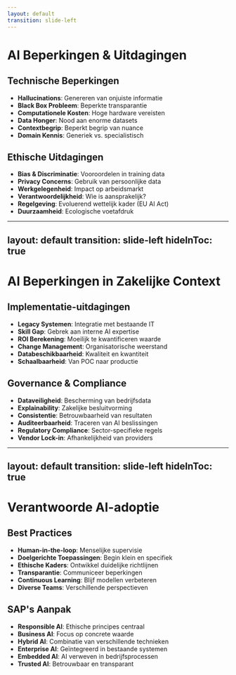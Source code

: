 ```yaml
---
layout: default
transition: slide-left
---
```


# AI Beperkingen & Uitdagingen

<div class="grid grid-cols-2 gap-6">
<div>

## Technische Beperkingen

- **Hallucinations**: Genereren van onjuiste informatie
- **Black Box Probleem**: Beperkte transparantie
- **Computationele Kosten**: Hoge hardware vereisten
- **Data Honger**: Nood aan enorme datasets
- **Contextbegrip**: Beperkt begrip van nuance
- **Domain Kennis**: Generiek vs. specialistisch

</div>
<div>

## Ethische Uitdagingen

- **Bias & Discriminatie**: Vooroordelen in training data
- **Privacy Concerns**: Gebruik van persoonlijke data
- **Werkgelegenheid**: Impact op arbeidsmarkt
- **Verantwoordelijkheid**: Wie is aansprakelijk?
- **Regelgeving**: Evoluerend wettelijk kader (EU AI Act)
- **Duurzaamheid**: Ecologische voetafdruk

</div>
</div>

---
layout: default
transition: slide-left
hideInToc: true
---

# AI Beperkingen in Zakelijke Context

<div class="grid grid-cols-2 gap-6">
<div>

## Implementatie-uitdagingen

- **Legacy Systemen**: Integratie met bestaande IT
- **Skill Gap**: Gebrek aan interne AI expertise
- **ROI Berekening**: Moeilijk te kwantificeren waarde
- **Change Management**: Organisatorische weerstand
- **Databeschikbaarheid**: Kwaliteit en kwantiteit
- **Schaalbaarheid**: Van POC naar productie

</div>
<div>

## Governance & Compliance

- **Dataveiligheid**: Bescherming van bedrijfsdata
- **Explainability**: Zakelijke besluitvorming
- **Consistentie**: Betrouwbaarheid van resultaten
- **Auditeerbaarheid**: Traceren van AI beslissingen
- **Regulatory Compliance**: Sector-specifieke regels
- **Vendor Lock-in**: Afhankelijkheid van providers

</div>
</div>

---
layout: default
transition: slide-left
hideInToc: true
---

# Verantwoorde AI-adoptie

<div class="grid grid-cols-2 gap-6">
<div>

## Best Practices

- **Human-in-the-loop**: Menselijke supervisie
- **Doelgerichte Toepassingen**: Begin klein en specifiek
- **Ethische Kaders**: Ontwikkel duidelijke richtlijnen
- **Transparantie**: Communiceer beperkingen
- **Continuous Learning**: Blijf modellen verbeteren
- **Diverse Teams**: Verschillende perspectieven

</div>
<div>

## SAP's Aanpak

- **Responsible AI**: Ethische principes centraal
- **Business AI**: Focus op concrete waarde
- **Hybrid AI**: Combinatie van verschillende technieken
- **Enterprise AI**: Geïntegreerd in bestaande systemen
- **Embedded AI**: AI verweven in bedrijfsprocessen
- **Trusted AI**: Betrouwbaar en transparant

</div>
</div>